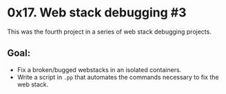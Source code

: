 # 0x17. Web stack debugging #3
This was the fourth project in a series of web stack debugging projects.

## Goal:
+ Fix a broken/bugged webstacks in an isolated containers.
+ Write a script in `.pp` that automates the commands necessary to fix the web stack.
